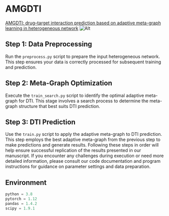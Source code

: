 # AMGDTI
[AMGDTI: drug–target interaction prediction based on adaptive meta-graph learning in heterogeneous network](https://academic.oup.com/bib/article/25/1/bbad474/7494752?login=true)
![Alt]([https://i-blog.csdnimg.cn/blog_migrate/8f1b213356ed81d5a706d52c6ab7cb6d.png](https://github.com/ahu-bioinf-lab/AMGDTI/blob/main/AMGDTI.png))
## Step 1: Data Preprocessing
Run the `preprocess.py` script to prepare the input heterogeneous network. This step ensures your data is correctly processed for subsequent training and prediction.
## Step 2: Meta-Graph Optimization
Execute the `train_search.py` script to identify the optimal adaptive meta-graph for DTI. This stage involves a search process to determine the meta-graph structure that best suits DTI prediction.
## Step 3: DTI Prediction
Use the `train.py` script to apply the adaptive meta-graph to DTI prediction. This step employs the best adaptive meta-graph from the previous step to make predictions and generate results.
Following these steps in order will help ensure successful replication of the results presented in our manuscript. If you encounter any challenges during execution or need more detailed information, please consult our code documentation and program instructions for guidance on parameter settings and data preparation.

## Environment
```python
python = 3.8 
pytorch = 1.12 
pandas = 1.4.2 
scipy = 1.9.1
```
